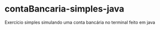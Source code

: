 # contaBancaria-simples-java
Exercício simples simulando  uma conta bancária no terminal feito em java
